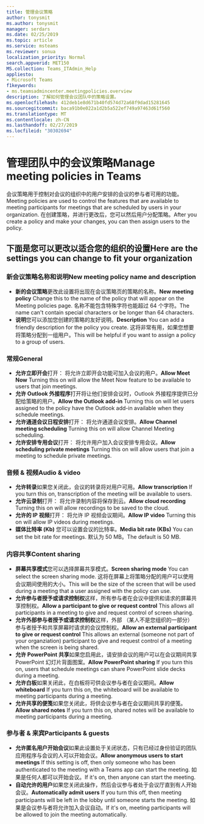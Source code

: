 ```yaml
---
title: 管理会议策略
author: tonysmit
ms.author: tonysmit
manager: serdars
ms.date: 02/25/2019
ms.topic: article
ms.service: msteams
ms.reviewer: sonua
localization_priority: Normal
search.appverid: MET150
MS.collection: Teams_ITAdmin_Help
appliesto:
- Microsoft Teams
f1keywords:
- ms.teamsadmincenter.meetingpolicies.overview
description: 了解如何管理会议团队中的策略设置。
ms.openlocfilehash: 412deb1e8d671b40fd574d72a68f9dad15281645
ms.sourcegitcommit: baca91b0e022a1d2b5a522ef749a97463d61f560
ms.translationtype: MT
ms.contentlocale: zh-CN
ms.lasthandoff: 02/27/2019
ms.locfileid: "30302694"
---
```

# <a name="manage-meeting-policies-in-teams"></a><span data-ttu-id="60dc4-103">管理团队中的会议策略</span><span class="sxs-lookup"><span data-stu-id="60dc4-103">Manage meeting policies in Teams</span></span>

<span data-ttu-id="60dc4-104">会议策略用于控制对会议的组织中的用户安排的会议的参与者可用的功能。</span><span class="sxs-lookup"><span data-stu-id="60dc4-104">Meeting policies are used to control the features that are available to meeting participants for meetings that are scheduled by users in your organization.</span></span> <span data-ttu-id="60dc4-105">在创建策略，并进行更改后，您可以然后用户分配策略。</span><span class="sxs-lookup"><span data-stu-id="60dc4-105">After you create a policy and make your changes, you can then assign users to the policy.</span></span> 

## <a name="here-are-the-settings-you-can-change-to-fit-your-organization"></a><span data-ttu-id="60dc4-106">下面是您可以更改以适合您的组织的设置</span><span class="sxs-lookup"><span data-stu-id="60dc4-106">Here are the settings you can change to fit your organization</span></span>
<span data-ttu-id="60dc4-107"><a name="bkgeneral"> </a></span><span class="sxs-lookup"><span data-stu-id="60dc4-107"></span></span>

### <a name="new-meeting-policy-name-and-description"></a><span data-ttu-id="60dc4-108">新会议策略名称和说明</span><span class="sxs-lookup"><span data-stu-id="60dc4-108">New meeting policy name and description</span></span>
   - <span data-ttu-id="60dc4-109">**新的会议策略**更改此设置将出现在会议策略页的策略的名称。</span><span class="sxs-lookup"><span data-stu-id="60dc4-109">**New meeting policy** Change this to the name of the policy that will appear on the Meeting policies page.</span></span> <span data-ttu-id="60dc4-110">名称不能包含特殊字符也能超过 64 个字符。</span><span class="sxs-lookup"><span data-stu-id="60dc4-110">The name can't contain special characters or be longer than 64 characters.</span></span>
   - <span data-ttu-id="60dc4-111">**说明**您可以添加您创建的策略的友好说明。</span><span class="sxs-lookup"><span data-stu-id="60dc4-111">**Description** You can add a friendly description for the policy you create.</span></span> <span data-ttu-id="60dc4-112">这将非常有用，如果您想要将策略分配到一组用户。</span><span class="sxs-lookup"><span data-stu-id="60dc4-112">This will be helpful if you want to assign a policy to a group of users.</span></span>

### <a name="general"></a><span data-ttu-id="60dc4-113">常规</span><span class="sxs-lookup"><span data-stu-id="60dc4-113">General</span></span>
   - <span data-ttu-id="60dc4-114">**允许立即开会**打开： 将允许立即开会功能可加入会议的用户。</span><span class="sxs-lookup"><span data-stu-id="60dc4-114">**Allow Meet Now** Turning this on will allow the Meet Now feature to be available to users that join meetings.</span></span>
   - <span data-ttu-id="60dc4-115">**允许 Outlook 外接程序**打开将让他们安排会议时，Outlook 外接程序提供已分配给策略的用户。</span><span class="sxs-lookup"><span data-stu-id="60dc4-115">**Allow the Outlook add-in** Turning this on will let users assigned to the policy have the Outlook add-in available when they schedule meetings.</span></span>
   - <span data-ttu-id="60dc4-116">**允许通道会议日程安排**打开： 将允许通道会议安排。</span><span class="sxs-lookup"><span data-stu-id="60dc4-116">**Allow Channel meeting scheduling** Turning this on will allow Channel Meeting scheduling.</span></span>
   - <span data-ttu-id="60dc4-117">**允许安排专用会议**打开： 将允许用户加入会议安排专用会议。</span><span class="sxs-lookup"><span data-stu-id="60dc4-117">**Allow scheduling private meetings** Turning this on will allow users that join a meeting to schedule private meetings.</span></span>

<span data-ttu-id="60dc4-118"><a name="bkaudioandvideo"> </a></span><span class="sxs-lookup"><span data-stu-id="60dc4-118"></span></span>

### <a name="audio--video"></a><span data-ttu-id="60dc4-119">音频 & 视频</span><span class="sxs-lookup"><span data-stu-id="60dc4-119">Audio & video</span></span>
   - <span data-ttu-id="60dc4-120">**允许转录**如果您关闭此，会议的转录将对用户可用。</span><span class="sxs-lookup"><span data-stu-id="60dc4-120">**Allow transcription** If you turn this on, transcription of the meeting will be available to users.</span></span>
   - <span data-ttu-id="60dc4-121">**允许云录制**打开： 将允许录制内容将保存到云。</span><span class="sxs-lookup"><span data-stu-id="60dc4-121">**Allow cloud recording** Turning this on will allow recordings to be saved to the cloud.</span></span>
   - <span data-ttu-id="60dc4-122">**允许的 IP 视频**打开： 将允许 IP 视频会议期间。</span><span class="sxs-lookup"><span data-stu-id="60dc4-122">**Allow IP video** Turning this on will allow IP videos during meetings.</span></span>
   - <span data-ttu-id="60dc4-123">**媒体比特率 (Kb)** 您可以设置会议的比特率。</span><span class="sxs-lookup"><span data-stu-id="60dc4-123">**Media bit rate (KBs)** You can set the bit rate for meetings.</span></span> <span data-ttu-id="60dc4-124">默认为 50 MB。</span><span class="sxs-lookup"><span data-stu-id="60dc4-124">The default is 50 MB.</span></span>

<span data-ttu-id="60dc4-125"><a name="bkcontentsharing"> </a></span><span class="sxs-lookup"><span data-stu-id="60dc4-125"></span></span>

### <a name="content-sharing"></a><span data-ttu-id="60dc4-126">内容共享</span><span class="sxs-lookup"><span data-stu-id="60dc4-126">Content sharing</span></span>
   - <span data-ttu-id="60dc4-127">**屏幕共享模式**您可以选择屏幕共享模式。</span><span class="sxs-lookup"><span data-stu-id="60dc4-127">**Screen sharing mode** You can select the screen sharing mode.</span></span> <span data-ttu-id="60dc4-128">这将在屏幕上将策略分配的用户可以使用会议期间使用的大小。</span><span class="sxs-lookup"><span data-stu-id="60dc4-128">This will be the size of the screen that will be used during a meeting that a user assigned with the policy can use.</span></span>
   - <span data-ttu-id="60dc4-129">**允许参与者授予或请求控制权**这样，所有参与者在会议中提供和请求的屏幕共享控制权。</span><span class="sxs-lookup"><span data-stu-id="60dc4-129">**Allow a participant to give or request control** This allows all participants in a meeting to give and request control of screen sharing.</span></span>
   - <span data-ttu-id="60dc4-130">**允许外部参与者授予或请求控制权**这样，外部 （某人不是您组织的一部分） 参与者授予和共享屏幕时请求的会议控制权。</span><span class="sxs-lookup"><span data-stu-id="60dc4-130">**Allow an external participant to give or request control** This allows an external (someone not part of your organziation) participant to give and request control of a meeting when the screen is being shared.</span></span>
   - <span data-ttu-id="60dc4-131">**允许 PowerPoint 共享**如果您启用此，请安排会议的用户可以在会议期间共享 PowerPoint 幻灯片背面图案。</span><span class="sxs-lookup"><span data-stu-id="60dc4-131">**Allow PowerPoint sharing** If you turn this on, users that schedule meetings can share PowerPoint slide decks during a meeting.</span></span>
   - <span data-ttu-id="60dc4-132">**允许白板**如果关闭此，在白板将可供会议参与者在会议期间。</span><span class="sxs-lookup"><span data-stu-id="60dc4-132">**Allow whiteboard** If you turn this on, the whiteboard will be available to meeting participants during a meeting.</span></span>
   - <span data-ttu-id="60dc4-133">**允许共享的便笺**如果您关闭此，将供会议参与者在会议期间共享的便笺。</span><span class="sxs-lookup"><span data-stu-id="60dc4-133">**Allow shared notes** If you turn this on, shared notes will be available to meeting participants during a meeting.</span></span>

<span data-ttu-id="60dc4-134"><a name="bkparticipantsandguests"> </a></span><span class="sxs-lookup"><span data-stu-id="60dc4-134"></span></span>

### <a name="participants--guests"></a><span data-ttu-id="60dc4-135">参与者 & 来宾</span><span class="sxs-lookup"><span data-stu-id="60dc4-135">Participants & guests</span></span>
   - <span data-ttu-id="60dc4-136">**允许匿名用户开始会议**如果此设置处于关闭状态，只有已经过身份验证的团队应用程序与会议的人可以开始会议。</span><span class="sxs-lookup"><span data-stu-id="60dc4-136">**Allow anonymous users to start meetings** If this setting is off, then only someone who has been authenticated to the meeting with a Teams app can start the meeting.</span></span> <span data-ttu-id="60dc4-137">如果是任何人都可以开始会议。</span><span class="sxs-lookup"><span data-stu-id="60dc4-137">If it's on, then anyone can start the meeting.</span></span>
   - <span data-ttu-id="60dc4-138">**自动允许的用户**如果您关闭此操作，然后会议参与者处于会议厅直到有人开始会议。</span><span class="sxs-lookup"><span data-stu-id="60dc4-138">**Automatically admit users** If you turn this off, then meeting participants will be left in the lobby until someone starts the meeting.</span></span> <span data-ttu-id="60dc4-139">如果是会议参与者将允许加入会议自动。</span><span class="sxs-lookup"><span data-stu-id="60dc4-139">If it's on, meeting participants will be allowed to join the meeting automatically.</span></span>


